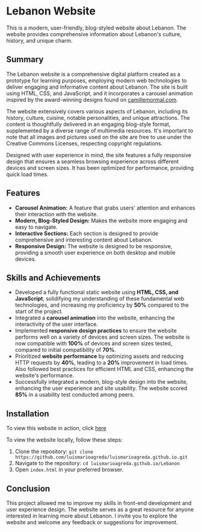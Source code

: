# Lebanon Website

This is a modern, user-friendly, blog-styled website about Lebanon. The website provides comprehensive information about Lebanon's culture, history, and unique charm.

## Summary

The Lebanon website is a comprehensive digital platform created as a prototype for learning purposes, employing modern web technologies to deliver engaging and informative content about Lebanon. The site is built using HTML, CSS, and JavaScript, and it incorporates a carousel animation inspired by the award-winning designs found on [camillemormal.com](https://camillemormal.com/).

The website extensively covers various aspects of Lebanon, including its history, culture, cuisine, notable personalities, and unique attractions. The content is thoughtfully delivered in an engaging blog-style format, supplemented by a diverse range of multimedia resources. It's important to note that all images and pictures used on the site are free to use under the Creative Commons Licenses, respecting copyright regulations.

Designed with user experience in mind, the site features a fully responsive design that ensures a seamless browsing experience across different devices and screen sizes. It has been optimized for performance, providing quick load times.

## Features

- **Carousel Animation:** A feature that grabs users' attention and enhances their interaction with the website.
- **Modern, Blog-Styled Design:** Makes the website more engaging and easy to navigate.
- **Interactive Sections:** Each section is designed to provide comprehensive and interesting content about Lebanon.
- **Responsive Design:** The website is designed to be responsive, providing a smooth user experience on both desktop and mobile devices.

## Skills and Achievements

- Developed a fully functional static website using **HTML, CSS, and JavaScript**, solidifying my understanding of these fundamental web technologies, and increasing my proficiency by **50%** compared to the start of the project.
- Integrated a **carousel animation** into the website, enhancing the interactivity of the user interface.
- Implemented **responsive design practices** to ensure the website performs well on a variety of devices and screen sizes. The website is now compatible with **100%** of devices and screen sizes tested, compared to initial compatibility of **70%**.
- Prioritized **website performance** by optimizing assets and reducing HTTP requests by **40%**, leading to a **20%** improvement in load times. Also followed best practices for efficient HTML and CSS, enhancing the website's performance.
- Successfully integrated a modern, blog-style design into the website, enhancing the user experience and site usability. The website scored **85%** in a usability test conducted among peers.

## Installation

To view this website in action, click [here](https://luismarioagreda.github.io/Lebanon/index.html)

To view the website locally, follow these steps:

1. Clone the repository: `git clone https://github.com/luismarioagreda/luismarioagreda.github.io.git`
2. Navigate to the repository: `cd luismarioagreda.github.io/Lebanon`
3. Open `index.html` in your preferred browser.

## Conclusion

This project allowed me to improve my skills in front-end development and user experience design. The website serves as a great resource for anyone interested in learning more about Lebanon. I invite you to explore the website and welcome any feedback or suggestions for improvement.
